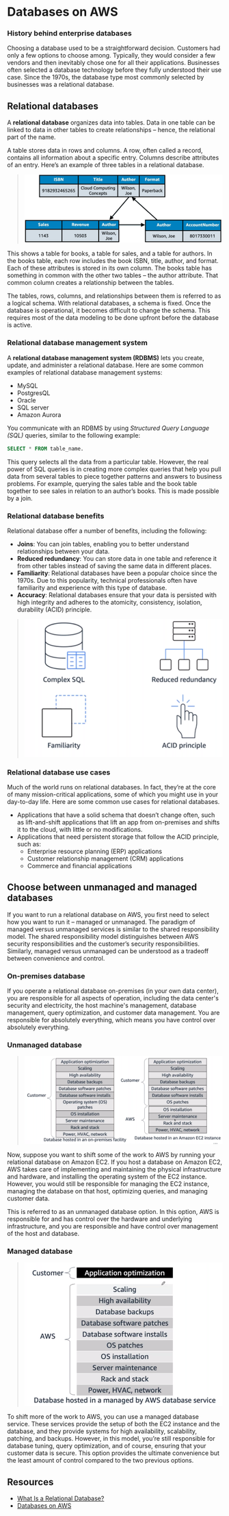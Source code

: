 # Databases on AWS

### History behind enterprise databases
Choosing a database used to be a straightforward decision. Customers had only a few options to choose among. Typically, they would consider a few vendors and then inevitably chose one for all their applications. Businesses often selected a database technology before they fully understood their use case. Since the 1970s, the database type most commonly selected by businesses was a relational database.

## Relational databases
A **relational database** organizes data into tables. Data in one table can be linked to data in other tables to create relationships – hence, the relational part of the name.

A table stores data in rows and columns. A row, often called a record, contains all information about a specific entry. Columns describe attributes of an entry. Here’s an example of three tables in a relational database.

> ![databases-aws](../assets/img/databases-aws.png)

This shows a table for books, a table for sales, and a table for authors. In the books table, each row includes the book ISBN, title, author, and format. Each of these attributes is stored in its own column. The books table has something in common with the other two tables – the author attribute. That common column creates a relationship between the tables.

The tables, rows, columns, and relationships between them is referred to as a logical schema. With relational databases, a schema is fixed. Once the database is operational, it becomes difficult to change the schema. This requires most of the data modeling to be done upfront before the database is active.

### Relational database management system
A **relational database management system (RDBMS)** lets you create, update, and administer a relational database. Here are some common examples of relational database management systems:
* MySQL
* PostgresQL
* Oracle
* SQL server
* Amazon Aurora

You communicate with an RDBMS by using *Structured Query Language (SQL)* queries, similar to the following example:

```sql
SELECT * FROM table_name.
```

This query selects all the data from a particular table. However, the real power of SQL queries is in creating more complex queries that help you pull data from several tables to piece together patterns and answers to business problems. For example, querying the sales table and the book table together to see sales in relation to an author’s books. This is made possible by a join.

### Relational database benefits
Relational database offer a number of benefits, including the following:
* **Joins**: You can join tables, enabling you to better understand relationships between your data.
* **Reduced redundancy**: You can store data in one table and reference it from other tables instead of saving the same data in different places.
* **Familiarity**: Relational databases have been a popular choice since the 1970s. Due to this popularity, technical professionals often have familiarity and experience with this type of database.
* **Accuracy**: Relational databases ensure that your data is persisted with high integrity and adheres to the atomicity, consistency, isolation, durability (ACID) principle.

> ![relational-database-benefits](../assets/img/relational-database-benefits.png)

### Relational database use cases
Much of the world runs on relational databases. In fact, they’re at the core of many mission-critical applications, some of which you might use in your day-to-day life. Here are some common use cases for relational databases.
* Applications that have a solid schema that doesn’t change often, such as lift-and-shift applications that lift an app from on-premises and shifts it to the cloud, with little or no modifications.
* Applications that need persistent storage that follow the ACID principle, such as:
  * Enterprise resource planning (ERP) applications
  * Customer relationship management (CRM) applications
  * Commerce and financial applications

## Choose between unmanaged and managed databases
If you want to run a relational database on AWS, you first need to select how you want to run it – managed or unmanaged. The paradigm of managed versus unmanaged services is similar to the shared responsibility model. The shared responsibility model distinguishes between AWS security responsibilities and the customer’s security responsibilities. Similarly, managed versus unmanaged can be understood as a tradeoff between convenience and control.

### On-premises database
If you operate a relational database on-premises (in your own data center), you are responsible for all aspects of operation, including the data center's security and electricity, the host machine's management, database management, query optimization, and customer data management. You are responsible for absolutely everything, which means you have control over absolutely everything.

### Unmanaged database

> ![unmanaged-database](../assets/img/unmanaged-database.png)

Now, suppose you want to shift some of the work to AWS by running your relational database on Amazon EC2. If you host a database on Amazon EC2, AWS takes care of implementing and maintaining the physical infrastructure and hardware, and installing the operating system of the EC2 instance. However, you would still be responsible for managing the EC2 instance, managing the database on that host, optimizing queries, and managing customer data.

This is referred to as an unmanaged database option. In this option, AWS is responsible for and has control over the hardware and underlying infrastructure, and you are responsible and have control over management of the host and database.

### Managed database

> ![managed-database](../assets/img/managed-database.png)

To shift more of the work to AWS, you can use a managed database service. These services provide the setup of both the EC2 instance and the database, and they provide systems for high availability, scalability, patching, and backups. However, in this model, you’re still responsible for database tuning, query optimization, and of course, ensuring that your customer data is secure. This option provides the ultimate convenience but the least amount of control compared to the two previous options.

## Resources 
* [What Is a Relational Database?](https://aws.amazon.com/relational-database/)
* [Databases on AWS](https://aws.amazon.com/products/databases/)
